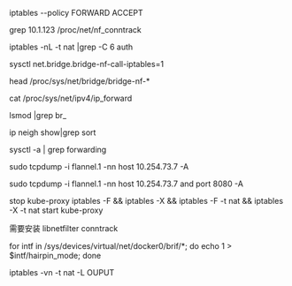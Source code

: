 iptables --policy FORWARD ACCEPT

grep  10.1.123 /proc/net/nf_conntrack

iptables -nL -t nat |grep -C 6 auth

sysctl net.bridge.bridge-nf-call-iptables=1

head /proc/sys/net/bridge/bridge-nf-*

cat /proc/sys/net/ipv4/ip_forward

lsmod |grep br_

ip neigh show|grep sort

sysctl -a | grep forwarding

sudo  tcpdump -i flannel.1 -nn host 10.254.73.7 -A

sudo  tcpdump -i flannel.1  -nn  host 10.254.73.7 and port 8080 -A

stop kube-proxy
iptables -F && iptables -X && iptables -F -t nat && iptables -X -t nat
start kube-proxy

需要安装 libnetfilter conntrack

for intf in /sys/devices/virtual/net/docker0/brif/*; do echo 1 > $intf/hairpin_mode; done

iptables -vn -t nat -L OUPUT
